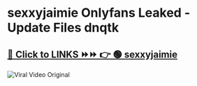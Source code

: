 
 # sexxyjaimie Onlyfans Leaked - Update Files dnqtk

## <h2><a href="https://clipsfans.com/sexxyjaimie&ref=git">🔗 Click to LINKS ⏩⏩ 👉 🟢 sexxyjaimie </a></h2>

<a href="https://clipsfans.com/sexxyjaimie&ref=git" rel="nofollow" data-target="animated-image.originalLink"><img src="https://i.ibb.co.com/xMMVF88/686577567.gif" alt="Viral Video Original" style="max-width: 100%; display: inline-block;" data-target="animated-image.originalImage"></a>

